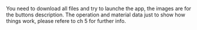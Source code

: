 You need to download all files and try to launche the app, the images are for the buttons description. 
The operation and material data just to show how things work, please refere to ch 5 for further info. 
